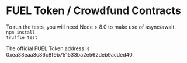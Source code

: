 # FUEL Token / Crowdfund Contracts

To run the tests, you will need Node > 8.0 to make use of async/await.  
`npm install`  
`truffle test`

The official FUEL Token address is 0xea38eaa3c86c8f9b751533ba2e562deb9acded40.
